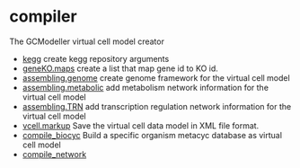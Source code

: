 ﻿# compiler

The GCModeller virtual cell model creator

+ [kegg](compiler/kegg.1) create kegg repository arguments
+ [geneKO.maps](compiler/geneKO.maps.1) create a list that map gene id to KO id.
+ [assembling.genome](compiler/assembling.genome.1) create genome framework for the virtual cell model
+ [assembling.metabolic](compiler/assembling.metabolic.1) add metabolism network information for the virtual cell model
+ [assembling.TRN](compiler/assembling.TRN.1) add transcription regulation network information for the virtual cell model
+ [vcell.markup](compiler/vcell.markup.1) Save the virtual cell data model in XML file format.
+ [compile_biocyc](compiler/compile_biocyc.1) Build a specific organism metacyc database as virtual cell model
+ [compile_network](compiler/compile_network.1) 
